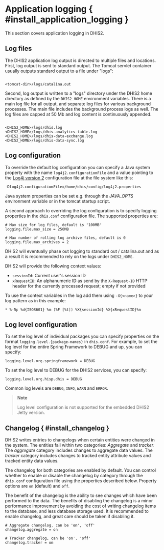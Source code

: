 # Application logging { #install_application_logging } 

This section covers application logging in DHIS2.

## Log files

The DHIS2 application log output is directed to multiple files and locations.
First, log output is sent to standard output. The Tomcat servlet container
usually outputs standard output to a file under "logs":

```properties

<tomcat-dir>/logs/catalina.out

```

Second, log output is written to a "logs" directory under the DHIS2 home
directory as defined by the `DHIS2_HOME` environment variables. There is a main
log file for all output, and separate log files for various background
processes. The main file includes the background process logs as well. The log
files are capped at 50 Mb and log content is continuously appended.
```properties

<DHIS2_HOME>/logs/dhis.log    
<DHIS2_HOME>/logs/dhis-analytics-table.log
<DHIS2_HOME>/logs/dhis-data-exchange.log
<DHIS2_HOME>/logs/dhis-data-sync.log

```

## Log configuration

To override the default log configuration you can specify a Java system
property with the name `log4j2.configurationFile` and a value pointing to the
[Log4j version 2](https://logging.apache.org/log4j/2.x/manual/configuration.html)
configuration file at the file system like this:

```properties
-Dlog4j2.configurationFile=/home/dhis/config/log4j2.properties
```

Java system properties can be set e.g. through the *JAVA\_OPTS* environment
variable or in the tomcat startup script.

A second approach to overriding the log configuration is to specify logging
properties in the `dhis.conf` configuration file. The supported properties are:

```properties
# Max size for log files, default is '100MB'
logging.file.max_size = 250MB

# Max number of rolling log archive files, default is 0
logging.file.max_archives = 2
```

DHIS2 will eventually phase out logging to standard out / catalina.out and as a
result it is recommended to rely on the logs under `DHIS2_HOME`.

DHIS2 will provide the following context values:

* `sessionId`: Current user's session ID
* `xRequestID`: An alphanumeric ID as send by the `X-Request-ID` HTTP header
  for the currently processed request; empty if not provided

To use the context variables in the log add them using `-X{<name>}` to your log
pattern as in this example:

    * %-5p %d{ISO8601} %m (%F [%t]) %X{sessionId} %X{xRequestID}%n

## Log level configuration

To set the log level of individual packages you can specify properties on the
format  `logging.level.{package-names}` in `dhis.conf`. For example, to set the
log level for the entire Spring Framework to DEBUG and up, you can specify:

```
logging.level.org.springframework = DEBUG
```
To set the log level to DEBUG for the DHIS2 services, you can specify:

```
logging.level.org.hisp.dhis = DEBUG
```

Common log levels are `DEBUG`, `INFO`, `WARN` and `ERROR`.

> **Note**
> 
> Log level configuration is not supported for the embedded DHIS2 Jetty version.

## Changelog { #install_changelog } 

DHIS2 writes entries to changelogs when certain entities were changed in the
system. The entities fall within two categories: _Aggregate_ and _tracker_. The
_aggregate_ category includes changes to aggregate data values. The _tracker_
category includes changes to tracked entity attribute values and tracked entity 
data values.

The changelog for both categories are enabled by default. You can control
whether to enable or disable the changelog by category through the `dhis.conf`
configuration file using the properties described below. Property options are
`on` (default) and `off`.

The benefit of the changelog is the ability to see changes which have been
performed to the data. The benefits of disabling the changelog is a minor
performance improvement by avoiding the cost of writing changelog items to the
database, and less database storage used. It is recommended to enable
changelog, and great care should be taken if disabling it.

```properties
# Aggregate changelog, can be 'on', 'off'
changelog.aggregate = on

# Tracker changelog, can be 'on', 'off'
changelog.tracker = on
```
